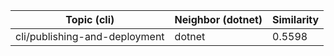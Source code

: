 | Topic (cli) | Neighbor (dotnet) | Similarity |
|-------------|-------------------|------------|
| cli/publishing-and-deployment | dotnet | 0.5598 |
